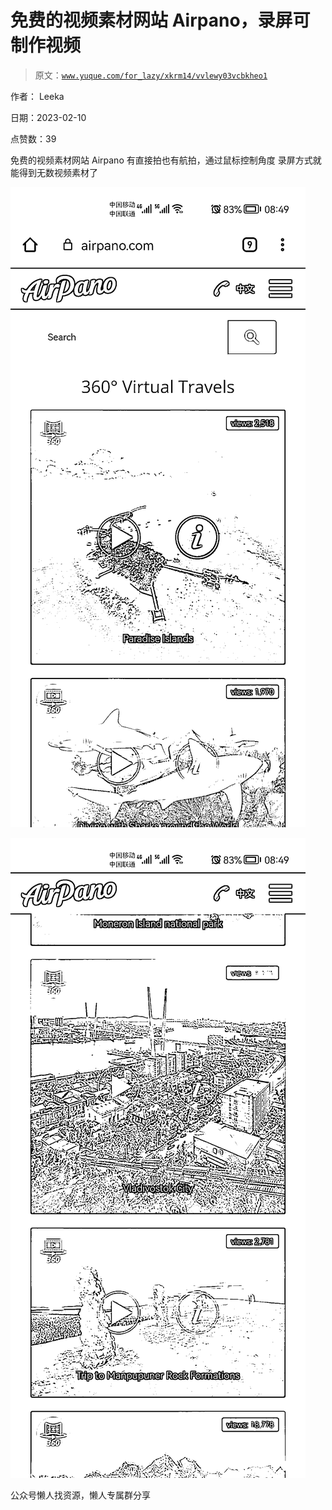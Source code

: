 # 免费的视频素材网站 Airpano，录屏可制作视频

> 原文：[`www.yuque.com/for_lazy/xkrm14/vvlewy03vcbkheo1`](https://www.yuque.com/for_lazy/xkrm14/vvlewy03vcbkheo1)



作者： Leeka



日期：2023-02-10



点赞数：39

<ne-hole id="u949d3ca8" data-lake-id="u949d3ca8"><ne-card data-card-name="hr" data-card-type="block" id="rot78" data-event-boundary="card">

免费的视频素材网站 Airpano 有直接拍也有航拍，通过鼠标控制角度 录屏方式就能得到无数视频素材了



<ne-card data-card-name="image" data-card-type="inline" id="ylJ43" data-event-boundary="card">![](img/8d6ea391d7cb2e15c1e54be2561d1c72.png)</ne-card>



<ne-card data-card-name="image" data-card-type="inline" id="JoohO" data-event-boundary="card">![](img/4cc23dc8d62d094b0d11787de2df80a0.png)</ne-card>

<ne-hole id="ucf96f5a6" data-lake-id="ucf96f5a6"><ne-card data-card-name="hr" data-card-type="block" id="P5IIw" data-event-boundary="card">

公众号懒人找资源，懒人专属群分享

</ne-card></ne-hole></ne-card></ne-hole>